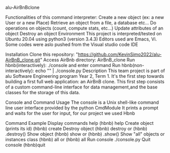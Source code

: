 alu-AirBnBclone

Functionalities of this command interpreter:
Create a new object (ex: a new User or a new Place)
Retrieve an object from a file, a database etc...
Do operations on objects (count, compute stats, etc...)
Update attributes of an object
Destroy an object
Environment
This project is interpreted/tested on Ubuntu 20.04 using python3 (version 3.4.3) Editors used are Emacs, Vi. Some codes were aslo pushed from the Visual studio code IDE

Installation
Clone this repository: "https://github.com/KevinSimo2022/alu-AirBnB_clone.git"
Access AirBnb directory: AirBnB_clone
Run hbnb(interactively): ./console and enter command
Run hbnb(non-interactively): echo "" | ./console.py
Description
This team project is part of alu Software Engineering program Year 2, Term 1. It's the first step towards building a first full web application: an AirBnB clone. This first step consists of a custom command-line interface for data management,and the base classes for the storage of this data.


Console and Command Usage
The console is a Unix shell-like command line user interface provided by the python CmdModule It prints a prompt and waits for the user for input, for our project we used Hbnb

Command	Example
Display commands help	(hbnb) help
Create object (prints its id)	(hbnb) create
Destroy object	(hbnb) destroy or (hbnb) .destroy()
Show object	(hbnb) show or (hbnb) .show()
Show "all" objects or instances class	(hbnb) all or (hbnb) all
Run console	./console.py
Quit console	(hbnb)quit
